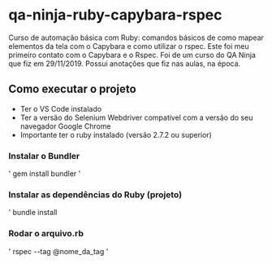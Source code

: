 # qa-ninja-ruby-capybara-rspec
Curso de automação básica com Ruby: comandos básicos de como mapear elementos da tela com o Capybara e como utilizar o rspec. Este foi meu primeiro contato com o Capybara e o Rspec. Foi de um curso do QA Ninja que fiz em 29/11/2019. Possui anotações que fiz nas aulas, na época.

## Como executar o projeto

* Ter o VS Code instalado
* Ter a versão do Selenium Webdriver compatível com a versão do seu navegador Google Chrome
* Importante ter o ruby instalado (versão 2.7.2 ou superior)

### Instalar o Bundler
'
gem install bundler
'

### Instalar as dependências do Ruby (projeto)
'
bundle install

### Rodar o arquivo.rb
'
rspec --tag @nome_da_tag
'


